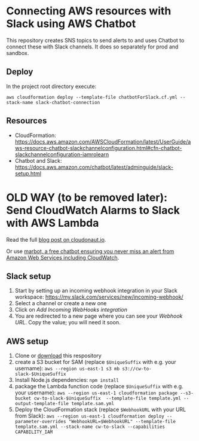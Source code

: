# Connecting AWS resources with Slack using AWS Chatbot

This repository creates SNS topics to send alerts to and uses Chatbot to connect these with Slack channels. It does so separately for prod and sandbox. 

## Deploy
In the project root directory execute:

`aws cloudformation deploy --template-file chatbotForSlack.cf.yml --stack-name slack-chatbot-connection`

## Resources
* CloudFormation: https://docs.aws.amazon.com/AWSCloudFormation/latest/UserGuide/aws-resource-chatbot-slackchannelconfiguration.html#cfn-chatbot-slackchannelconfiguration-iamrolearn
* Chatbot and Slack: https://docs.aws.amazon.com/chatbot/latest/adminguide/slack-setup.html

# OLD WAY (to be removed later): Send CloudWatch Alarms to Slack with AWS Lambda

Read the full [blog post on cloudonaut.io](https://cloudonaut.io/send-cloudwatch-alarms-to-slack-with-aws-lambda/).

Or use [marbot, a free chatbot ensuring you never miss an alert from Amazon Web Services including CloudWatch](https://marbot.io/).

## Slack setup

1. Start by setting up an incoming webhook integration in your Slack workspace: https://my.slack.com/services/new/incoming-webhook/
2. Select a channel or create a new one
3. Click on *Add Incoming WebHooks integration*
4. You are redirected to a new page where you can see your *Webhook URL*. Copy the value; you will need it soon.

## AWS setup

1. Clone or [download](https://github.com/widdix/cloudwatch-alarm-to-slack/zipball/master/) this respository
2. create a S3 bucket for SAM (replace `$UniqueSuffix` with e.g. your username): `aws --region us-east-1 s3 mb s3://cw-to-slack-$UniqueSuffix`
3. Install Node.js dependencies: `npm install`
4. package the Lambda function code (replace `$UniqueSuffix` with e.g. your username): `aws --region us-east-1 cloudformation package --s3-bucket cw-to-slack-$UniqueSuffix  --template-file template.yml --output-template-file template.sam.yml`
5. Deploy the CloudFormation stack (replace `$WebhookURL` with your URL from Slack): `aws --region us-east-1 cloudformation deploy --parameter-overrides "WebhookURL=$WebhookURL" --template-file template.sam.yml --stack-name cw-to-slack --capabilities CAPABILITY_IAM`
